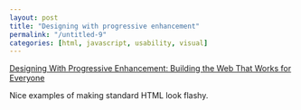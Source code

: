 ```yaml
---
layout: post
title: "Designing with progressive enhancement"
permalink: "/untitled-9"
categories: [html, javascript, usability, visual]
---
```


<a href="http://player.vimeo.com/video/13151730">Designing With Progressive Enhancement: Building the Web That Works for Everyone</a>

Nice examples of making standard HTML look flashy.

